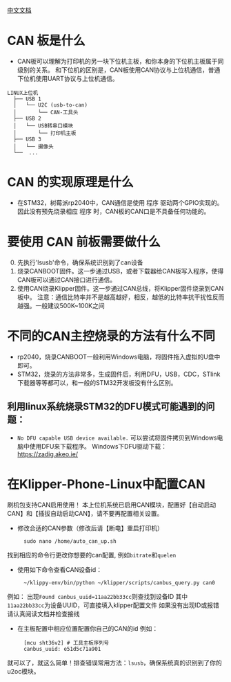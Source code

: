 
[中文文档](./CAN_BUS_CN.md)
# CAN 板是什么
- CAN板可以理解为打印机的另一块下位机主板，和你本身的下位机主板属于同级别的关系。
和下位机的区别是，CAN板使用CAN协议与上位机通信，普通下位机使用UART协议与上位机通信。

```
LINUX上位机
  ├── USB 1
  │   └── U2C (usb-to-can)
  │       └── CAN-工具头
  ├── USB 2
  │   └── USB转串口模块
  │       └── 打印机主板
  ├── USB 3
  │   └── 摄像头
  └──  ...
```


# CAN 的实现原理是什么
- 在STM32，树莓派rp2040中，CAN通信是使用 程序 驱动两个GPIO实现的。
	因此没有预先烧录相应 程序 时，CAN板的CAN口是不具备任何功能的。


# 要使用 CAN 前板需要做什么
0. 先执行'lsusb'命令，确保系统识别到了can设备
1. 烧录CANBOOT固件。这一步通过USB，或者下载器给CAN板写入程序，使得CAN板可以通过CAN接口进行通信。
2. 使用CAN烧录Klipper固件。这一步通过CAN总线，将Klipper固件烧录到CAN板中。
	注意：通信比特率并不是越高越好，相反，越低的比特率抗干扰性反而越强。一般建议500K~100K之间

# 不同的CAN主控烧录的方法有什么不同
- rp2040，烧录CANBOOT一般利用Windows电脑，将固件拖入虚拟的U盘中即可。
- STM32，烧录的方法非常多，生成固件后，利用DFU，USB，CDC，STlink下载器等等都可以，和一般的STM32开发板没有什么区别。

## 利用linux系统烧录STM32的DFU模式可能遇到的问题：
- `No DFU capable USB device available.` 可以尝试将固件拷贝到Windows电脑中使用DFU来下载程序。
	Windows下DFU驱动下载：https://zadig.akeo.ie/



# 在Klipper-Phone-Linux中配置CAN
刷机包支持CAN启用使用！
本上位机系统已启用CAN模块，配置好【自动启动CAN】和【插拔自动启动CAN】，请不要再配置相关设置。
- 修改合适的CAN参数（修改后请【断电】重启打印机）

        sudo nano /home/auto_can_up.sh

找到相应的命令行更改你想要的can配置, 例如`bitrate`和`quelen`


- 使用如下命令查看CAN设备id：

        ~/klippy-env/bin/python ~/klipper/scripts/canbus_query.py can0
例如：
出现`Found canbus_uuid=11aa22bb33cc`则查找到设备ID
其中`11aa22bb33cc`为设备UUID，可直接填入klipper配置文件
如果没有出现ID或报错请认真阅读文档并检查接线


- 在主板配置中相应位置配置你自己的CAN的id
例如：

        [mcu sht36v2] # 工具主板序列号
        canbus_uuid: e51d5c71a901

就可以了，就这么简单！排查错误常用方法：`lsusb`，确保系统真的识别到了你的u2oc模块。
